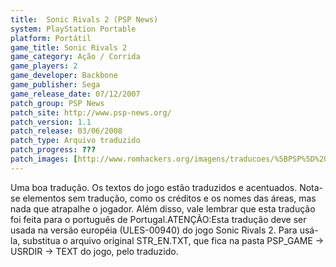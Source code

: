 ```yaml
---
title:  Sonic Rivals 2 (PSP News)
system: PlayStation Portable
platform: Portátil
game_title: Sonic Rivals 2
game_category: Ação / Corrida
game_players: 2
game_developer: Backbone
game_publisher: Sega
game_release_date: 07/12/2007
patch_group: PSP News
patch_site: http://www.psp-news.org/
patch_version: 1.1
patch_release: 03/06/2008
patch_type: Arquivo traduzido
patch_progress: ???
patch_images: [http://www.romhackers.org/imagens/traducoes/%5BPSP%5D%20Sonic%20Rivals%202%20-%20PSP%20News%20-%201.jpg,http://www.romhackers.org/imagens/traducoes/%5BPSP%5D%20Sonic%20Rivals%202%20-%20PSP%20News%20-%202.jpg,http://www.romhackers.org/imagens/traducoes/%5BPSP%5D%20Sonic%20Rivals%202%20-%20PSP%20News%20-%203.jpg]
---
```

Uma boa tradução. Os textos do jogo estão traduzidos e acentuados. Nota-se elementos sem tradução, como os créditos e os nomes das áreas, mas nada que atrapalhe o jogador. Além disso, vale lembrar que esta tradução foi feita para o português de Portugal.ATENÇÃO:Esta tradução deve ser usada na versão européia (ULES-00940) do jogo Sonic Rivals 2. Para usá-la, substitua o arquivo original STR_EN.TXT, que fica na pasta PSP_GAME -> USRDIR -> TEXT do jogo, pelo traduzido.